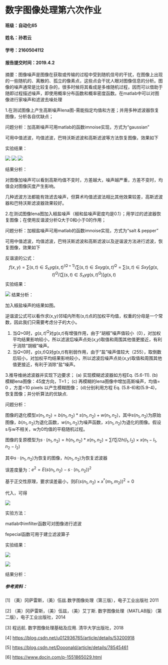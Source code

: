 # 数字图像处理第六次作业



#### 班级：自动化65

#### 姓名：孙若云

#### 学号：2160504112

#### 报告提交时间：2019.4.2



摘要：图像噪声是图像在获取或传输的过程中受到随机信号的干扰，在图像上出现的一些随机的、离散的、孤立的像素点，这些点会干扰人眼对图像信息的分析。图像的噪声通常是比较复杂的，很多时候将其看成是多维随机过程，因而可以借助于随即过程描述噪声，即使用概率分布函数和概率密度函数。在matlab中可以对图像进行家噪声和滤波去噪处理



1.在测试图像上产生高斯噪声lena图-需能指定均值和方差；并用多种滤波器恢复图像，分析各自优缺点；

问题分析：加高斯噪声可用matlab的函数imnoise实现，方式为“gaussian”

可用中值滤波，均值滤波，巴特沃斯滤波和高斯滤波等方法恢复图像，效果如下

实验结果：

![](https://github.com/2160504112/hw6/blob/master/1-1.JPG)
![](https://github.com/2160504112/hw6/blob/master/1-2.JPG)
![](https://github.com/2160504112/hw6/blob/master/1-3.JPG)

结果分析：

对图像加噪声可以看到高斯均值不变时，方差越大，噪声越严重，方差不变时，均值会对图像灰度产生影响。

几种滤波方法都能有效滤去噪声，但算术均值滤波法相比其他效果较差，高斯滤波器和巴特沃斯滤波器效果较好。



2.在测试图像lena图加入椒盐噪声（椒和盐噪声密度均是0.1）；用学过的滤波器恢复图像；在使用反谐波分析Q大于0和小于0的作用；

问题分析：加椒盐噪声可用matlab的函数imnoise实现，方式为“salt & pepper”

可用中值滤波，均值滤波，巴特沃斯滤波和高斯滤波以及逆谐波方法进行滤波，恢复图像，效果如下

反谐波的公式：
$$
f(x,y)=∑(s,t)∈S_xyg(s,t)^(Q+1)/∑(s,t)∈Sxyg(s,t)^Q=∑(s,t)∈Sxy[g(s,t)^Q/(∑(s,t)∈S_xyg(s,t)^Q)]g(s,t)
$$
实验结果：

![](https://github.com/2160504112/hw6/blob/master/2-1.JPG)
结果分析：

加入椒盐噪声的结果如图。

逆谐波公式可以看作求(x,y)邻域内所有(*s*,*t*)点的加权平均值，权重的分母是一个常数，因此我们只需要考虑分子的大小。 

1. 当*Q*>0时，$g(s,t)^Q$对*g*(*s*,*t*)有增强作用，由于“胡椒”噪声值较小（0），对加权平均结果影响较小，所以滤波后噪声点处(*x*,*y*)取值和周围其他值更接近，有利于消除“胡椒”噪声。 
2. 当*Q*<0时，*g*(*s*,*t*)Q对*g*(*s*,*t*)有削弱作用，由于“盐”噪声值较大（255），取倒数后较小，对加权平均结果影响较小，所以滤波后噪声点处(*x*,*y*)取值和周围其他值更接近，有利于消除“盐”噪声。



3.推导维纳滤波器并实现下边要求；
(a) 实现模糊滤波器如方程Eq. (5.6-11).
(b) 模糊lena图像：45度方向，T=1；
(c) 再模糊的lena图像中增加高斯噪声，均值= 0 ，方差=10 pixels 以产生模糊图像；
(d)分别利用方程 Eq. (5.8-6)和(5.9-4)，恢复图像；并分析算法的优缺点.

问题分析：

图像的退化模型$x(n_1,n_2)=b(n_1,n_2)*s(n_1,n_2)+w(n_1,n_2)$，其中$s(n_1,n_2)$为原始图像，$b(n_1,n_2)$为退化函数，$w(n_1,n_2)$为噪声函数，$x(n_1,n_2)$为退化的图像。假设s与w不相关，w为0均值的平稳随机过程。

图像的复原模型为$s·(n_1,n_2)=h(n_1,n_2)*x(n_1,n_2)=∑l1∑l2h(l_1,l_2)×x(n_1-l_1,n_2-l_2)​$

其中$s·(n_1,n_2)$为恢复的图像，$h(n_1,n_2)$为恢复滤波器

误差度量为：$e^2=E{(s(n_1,n_2)-s·(n_1,n_2))^2}​$

基于正交性原理，要求误差最小，则$E{(s(n_1,n_2)×x^*(m_1,m_2))^2}=0$ 

代入，可得

![](https://github.com/2160504112/hw6/blob/master/1.JPG)



实验方法：

matlab中imfilter函数可对图像进行滤波

fepecial函数可用于建立滤波算子

实验结果：

![](https://github.com/2160504112/hw6/blob/master/3-1.JPG)

![](https://github.com/2160504112/hw6/blob/master/3-2.JPG)

结果分析：





##### 参考资料：

[1] （美）冈萨雷斯，（美）伍兹.数字图像处理（第三版），电子工业出版社 2011

[2] （美）冈萨雷斯，（美）伍兹，（美）艾丁斯. 数字图像处理（MATLAB版）（第二版），电子工业出版社，2014

[3] 程远航. 数字图像处理基础及应用. 清华大学出版社，2018

[4] https://blog.csdn.net/u012936765/article/details/53200918

[5] https://blog.csdn.net/Dooonald/article/details/78545461

[6] https://www.docin.com/p-1551865029.html

